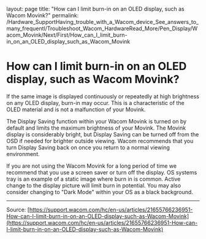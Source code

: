 layout: page
title: "How can I limit burn-in on an OLED display, such as Wacom Movink?"
permalink: /Hardware_SupportHaving_trouble_with_a_Wacom_device_See_answers_to_many_frequentl/Troubleshoot_Wacom_HardwareRead_More/Pen_Display/Wacom_Movink/Next/First/How_can_I_limit_burn-in_on_an_OLED_display_such_as_Wacom_Movink

# How can I limit burn-in on an OLED display, such as Wacom Movink?

If the same image is displayed continuously or repeatedly at high brightness on any OLED display, burn-in may occur. This is a characteristic of the OLED material and is not a malfunction of your Movink.


The Display Saving function within your Wacom Movink is turned on by default and limits the maximum brightness of your Movink. The Movink display is considerably bright, but Display Saving can be turned off from the OSD if needed for brighter outside viewing. Wacom recommends that you turn Display Saving back on once you return to a normal viewing environment.


If you are not using the Wacom Movink for a long period of time we recommend that you use a screen saver or turn off the display. OS systems tray is an example of a static image where burn in is common. Active change to the display picture will limit burn in potential. You may also consider changing to "Dark Mode" within your OS as a black background.

---
Source: [https://support.wacom.com/hc/en-us/articles/21655766236951-How-can-I-limit-burn-in-on-an-OLED-display-such-as-Wacom-Movink](https://support.wacom.com/hc/en-us/articles/21655766236951-How-can-I-limit-burn-in-on-an-OLED-display-such-as-Wacom-Movink)

